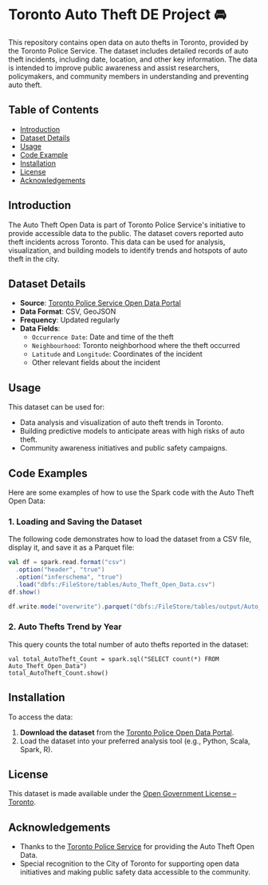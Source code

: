 # Toronto Auto Theft DE Project 🚘

This repository contains open data on auto thefts in Toronto, provided by the Toronto Police Service. The dataset includes detailed records of auto theft incidents, including date, location, and other key information. The data is intended to improve public awareness and assist researchers, policymakers, and community members in understanding and preventing auto theft.

## Table of Contents

- [Introduction](#introduction)
- [Dataset Details](#dataset-details)
- [Usage](#usage)
- [Code Example](#code-example)
- [Installation](#installation)
- [License](#license)
- [Acknowledgements](#acknowledgements)

## Introduction

The Auto Theft Open Data is part of Toronto Police Service's initiative to provide accessible data to the public. The dataset covers reported auto theft incidents across Toronto. This data can be used for analysis, visualization, and building models to identify trends and hotspots of auto theft in the city.

## Dataset Details

- **Source**: [Toronto Police Service Open Data Portal](https://data.torontopolice.on.ca/datasets/TorontoPS::auto-theft-open-data/about)
- **Data Format**: CSV, GeoJSON
- **Frequency**: Updated regularly
- **Data Fields**:
  - `Occurrence Date`: Date and time of the theft
  - `Neighbourhood`: Toronto neighborhood where the theft occurred
  - `Latitude` and `Longitude`: Coordinates of the incident
  - Other relevant fields about the incident

## Usage

This dataset can be used for:
- Data analysis and visualization of auto theft trends in Toronto.
- Building predictive models to anticipate areas with high risks of auto theft.
- Community awareness initiatives and public safety campaigns.

## Code Examples
Here are some examples of how to use the Spark code with the Auto Theft Open Data:

### 1. Loading and Saving the Dataset

The following code demonstrates how to load the dataset from a CSV file, display it, and save it as a Parquet file:

```scala
val df = spark.read.format("csv")
  .option("header", "true")
  .option("inferschema", "true")
  .load("dbfs:/FileStore/tables/Auto_Theft_Open_Data.csv")
df.show()

df.write.mode("overwrite").parquet("dbfs:/FileStore/tables/output/Auto_Theft_Open_Data.parquet")
```

### 2. Auto Thefts Trend by Year
This query counts the total number of auto thefts reported in the dataset:
```
val total_AutoTheft_Count = spark.sql("SELECT count(*) FROM Auto_Theft_Open_Data")
total_AutoTheft_Count.show()
```
## Installation

To access the data:

1. **Download the dataset** from the [Toronto Police Open Data Portal](https://data.torontopolice.on.ca/datasets/TorontoPS::auto-theft-open-data/about).
2. Load the dataset into your preferred analysis tool (e.g., Python, Scala, Spark, R).

## License

This dataset is made available under the [Open Government License – Toronto](https://open.toronto.ca/open-data-license/).

## Acknowledgements

- Thanks to the [Toronto Police Service](https://www.torontopolice.on.ca/) for providing the Auto Theft Open Data.
- Special recognition to the City of Toronto for supporting open data initiatives and making public safety data accessible to the community.
